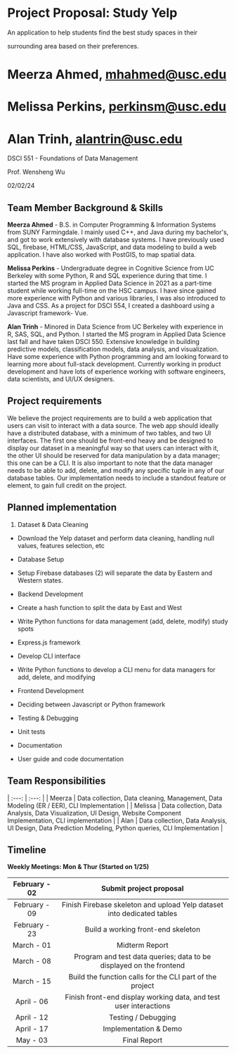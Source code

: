 # Project Proposal: Study Yelp

An application to help students find the best study spaces in their

surrounding area based on their preferences.

# Meerza Ahmed, mhahmed@usc.edu  

# Melissa Perkins, perkinsm@usc.edu

# Alan Trinh, alantrin@usc.edu

DSCI 551 - Foundations of Data Management

Prof. Wensheng Wu

02/02/24


## <span style="text - decoration: underline;">Team Member Background & Skills</span>

**Meerza Ahmed** - B.S. in Computer Programming & Information Systems from SUNY Farmingdale. I mainly used C++, and Java during my bachelor's, and got to work extensively with database systems. I have previously used SQL, firebase, HTML/CSS, JavaScript, and data modeling to build a web application. I have also worked with PostGIS, to map spatial data.

**Melissa Perkins** - Undergraduate degree in Cognitive Science from UC Berkeley with some Python, R and SQL experience during that time. I started the MS program in Applied Data Science in 2021 as a part-time student while working full-time on the HSC campus. I have since gained more experience with Python and various libraries, I was also introduced to Java and CSS. As a project for DSCI 554, I created a dashboard using a Javascript framework- Vue.

**Alan Trinh** - Minored in Data Science from UC Berkeley with experience in R, SAS, SQL, and Python. I started the MS program in Applied Data Science last fall and have taken DSCI 550. Extensive knowledge in building predictive models, classification models, data analysis, and visualization. Have some experience with Python programming and am looking forward to learning more about full-stack development. Currently working in product development and have lots of experience working with software engineers, data scientists, and UI/UX designers.

## <span style="text - decoration: underline;">Project requirements</span>

We believe the project requirements are to build a web application that users can visit to interact with a data source. The web app should ideally have a distributed database, with a minimum of two tables, and two UI interfaces. The first one should be front-end heavy and be designed to display our dataset in a meaningful way so that users can interact with it, the other UI should be reserved for data manipulation by a data manager; this one can be a CLI. It is also important to note that the data manager needs to be able to add, delete, and modify any specific tuple in any of our database tables. Our implementation needs to include a standout feature or element, to gain full credit on the project.

## <span style="text - decoration: underline;">Planned implementation</span>

1. Dataset & Data Cleaning

- Download the Yelp dataset and perform data cleaning, handling null values, features selection, etc

- Database Setup

- Setup Firebase databases (2) will separate the data by Eastern and Western states.

- Backend Development

- Create a hash function to split the data by East and West

- Write Python functions for data management (add, delete, modify) study spots

- Express.js framework

- Develop CLI interface

- Write Python functions to develop a CLI menu for data managers for add, delete, and modifying

- Frontend Development

- Deciding between Javascript or Python framework

- Testing & Debugging

- Unit tests

- Documentation

- User guide and code documentation

## <span style="text - decoration: underline;">Team Responsibilities</span>

| :---: |  :---: | 
| Meerza | Data collection, Data cleaning, Management, Data Modeling (ER / EER), CLI Implementation |
| Melissa | Data collection, Data Analysis, Data Visualization, UI Design, Website Component Implementation, CLI implementation |
| Alan | Data collection, Data Analysis, UI Design, Data Prediction Modeling, Python queries, CLI Implementation |

## <span style="text - decoration: underline;">Timeline</span>

**Weekly Meetings: Mon & Thur (Started on 1/25)**

| February - 02 | Submit project proposal |
| :---: |  :---: | 
| February - 09 | Finish Firebase skeleton and upload Yelp dataset into dedicated tables |
| February - 23 | Build a working front-end skeleton |
| March - 01 | Midterm Report |
| March - 08 | Program and test data queries; data to be displayed on the frontend  |
| March - 15 | Build the function calls for the CLI part of the project |
| April - 06 | Finish front-end display working data, and test user interactions |
| April - 12 | Testing / Debugging |
| April - 17 | Implementation & Demo  |
| May - 03 | Final Report |
